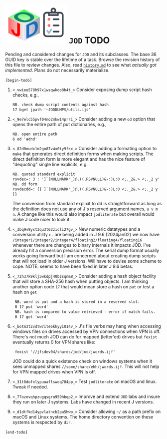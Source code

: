 
![jod todo list](todo_jod.png) `JOD` TODO
=========================================

Pending and considered changes for `JOD` and its subclasses.
The base 36 GUID key is stable over the lifetime of a task.
Browse the revision history of this file to review changes.
Also, read [`history.md`](https://github.com/bakerjd99/jod/blob/master/jod/history.md)
to see what *actually got implemented*. Plans do not necessarily materialize.

`[begin-todo]`

1. `<_vwieu578h97x1wsqwkoo8b4t_>` Consider exposing dump script hash checks, e.g.,
   ~~~~
   NB. check dump script contents against hash
   17 bget jpath '~JODDUMPS/utils.ijs'
   ~~~~

2. `<_9e7elc55pvf04no2mkw14prri_>` Consider adding a new `od` option that opens the entire path of put dictionaries, e.g.,
   ~~~~
   NB. open entire path
   6 od 'adnd'
   ~~~~

3. `<_82d0nudx1m2go87v4x0ty9fkx_>` Consider adding a formating option to `make` that generates
   direct definition forms when making scripts. The direct definition form
   is more elegant and has the nice feature of "dequoting" single line explicits, e.g.
   ~~~~
   NB. quoted standard explicit
   rsvdec=: 3 : ']`(NULLMARK"_)@.((,RSVNULL)&-:)L:0 <;._2&.> <;._2 y'
   NB. dd form
   rsvdecdd=: {{ ]`(NULLMARK"_)@.((,RSVNULL)&-:)L:0 <;._2&.> <;._2 y }}
   ~~~~
   The conversion from standard explixit to dd is straightforward as long
   as the definition does not use any of J's reserved argument names,
   `u v m n`.  A change like this would also impact `jodliterate` but
   overall would make J code nicer to look it.

4. `<_3bq9v9yst3qu3t62zicli27gv_>` New numeric datatypes and a conversion utility `c.` are being
   added in J 9.6 (2024jan02) we now have
   `/integer1/integer2/integer4/floating2/floating4/floating16` whenever there are
   changes to binary internals it impacts JOD.  I've already hit a conversion precision error.
   The serial dump format usually works going forward but I am concerned about creating
   dump scripts that will not load in older J versions. Will have to devise some scheme
   to cope. NOTE: seems to have been fixed in later J 9.6 betas.

5. `<_7zh37k9klj5wkdpj40bzsqnm8_>` Consider adding a hash object facility that will store a SHA-256 hash when putting
   objects. I am thinking another option code `17` that would mean store a hash on
   `put` or test a hash on `get`
   ~~~~
    NB. word is put and a hash is stored in a reserved slot.
    0 17 put 'word'
    NB. hash is compared to value retrieved - error if match fails.
    0 17 get 'word'
   ~~~~

6. `<_botm3t2vdtw7ite6kkyyi014v_>` J's file verbs may hang when accessing windows files on drives accessed by
   VPN connections when VPN is off. There's not much JOD can do for mapped (letter'ed)
   drives but `fexist` eventually returns 0 for VPN shares like:
   ~~~~
    fexist '//jfsdev04/shares/jod/jod/jwords.ijf'
   ~~~~
   JOD could do a quick existence check on windows systems when it sees unmapped
   shares `//some/share/ehh/jwords.ijf`.  This will not help for VPN mapped drives
   when VPN is off.

7. `<_31t8dofxlypuuaflswoq784pp_>` Test `jodliterate` on macOS and linux. Tweak if needed.

8.  `<_77ozevqhpzugqsgru959hbqp2_>` Improve and extend `JOD` labs and insure they run on later J systems. Labs have changed in recent J versions.

9.    `<_d1dtfkd14ypvlatnch2pa5hwo_>` Consider allowing `~/` as a path prefix on macOS and Linux systems. The home directory convention on these systems is respected by `dir`.

`[end-todo]`
